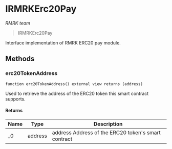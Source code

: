 # IRMRKErc20Pay

_RMRK team_

> IRMRKErc20Pay

Interface implementation of RMRK ERC20 pay module.

## Methods

### erc20TokenAddress

```solidity
function erc20TokenAddress() external view returns (address)
```

Used to retrieve the address of the ERC20 token this smart contract supports.

#### Returns

| Name | Type    | Description                                         |
| ---- | ------- | --------------------------------------------------- |
| \_0  | address | address Address of the ERC20 token's smart contract |
